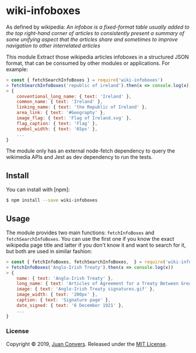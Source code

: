 # wiki-infoboxes

As defined by wikipedia: *An infobox is a fixed-format table usually added to the top right-hand corner of articles to consistently present a summary of some unifying aspect that the articles share and sometimes to improve navigation to other interrelated articles*

This module Extract those wikipedia articles infoboxes in a structured JSON format, that can be consumed by other modules or applications. For example:

```js
> const { fetchSearchInfoBoxes } = require('wiki-infoboxes')
> fetchSearchInfoBoxes('republic of ireland').then(x => console.log(x))
> {
    conventional_long_name: { text: 'Ireland' },
    common_name: { text: 'Ireland' },
    linking_name: { text: 'the Republic of Ireland' },
    area_link: { text: '#Geography' },
    image_flag: { text: 'Flag of Ireland.svg' },
    flag_caption: { text: 'Flag' },
    symbol_width: { text: '65px' },
    ...
}
```

The module only has an external node-fetch dependency to query the wikimedia APIs and Jest as dev dependency to run the tests.

## Install

You can install with [npm]:

```sh
$ npm install --save wiki-infoboxes
```

## Usage

The module provides two main functions: `fetchInfoBoxes` and `fetchSearchInfoBoxes`. You can use the first one if you know the exact wikipedia page title and latter if you don't know it and want to search for it, but both are used in similar fashion:

```js
> const { fetchInfoBoxes, fetchSearchInfoBoxes,  } = require('wiki-infoboxes')
> fetchInfoBoxes('Anglo-Irish Treaty').then(x => console.log(x))
> {
    name: { text: 'Anglo-Irish Treaty' },
    long_name: { text: 'Articles of Agreement for a Treaty Between Great Britain and Ireland' },
    image: { text: 'Anglo-Irish Treaty signatures.gif' },
    image_width: { text: '200px' },
    caption: { text: 'Signature page' },
    date_signed: { text: '6 December 1921' },
    ...
}

```

### License

Copyright © 2019, [Juan Convers](https://juanconvers.com/).
Released under the [MIT License](LICENSE).
